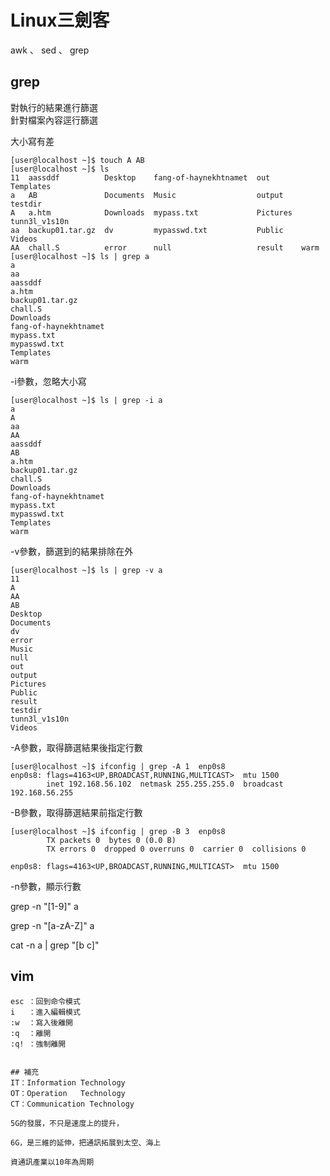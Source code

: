 # Linux三劍客
awk 、 sed 、 grep 

## grep
對執行的結果進行篩選   
針對檔案內容逕行篩選   

大小寫有差  
```
[user@localhost ~]$ touch A AB
[user@localhost ~]$ ls
11  aassddf          Desktop    fang-of-haynekhtnamet  out       Templates
a   AB               Documents  Music                  output    testdir
A   a.htm            Downloads  mypass.txt             Pictures  tunn3l_v1s10n
aa  backup01.tar.gz  dv         mypasswd.txt           Public    Videos
AA  chall.S          error      null                   result    warm
[user@localhost ~]$ ls | grep a
a
aa
aassddf
a.htm
backup01.tar.gz
chall.S
Downloads
fang-of-haynekhtnamet
mypass.txt
mypasswd.txt
Templates
warm
```

-i參數，忽略大小寫  
```
[user@localhost ~]$ ls | grep -i a
a
A
aa
AA
aassddf
AB
a.htm
backup01.tar.gz
chall.S
Downloads
fang-of-haynekhtnamet
mypass.txt
mypasswd.txt
Templates
warm
```

-v參數，篩選到的結果排除在外  
```
[user@localhost ~]$ ls | grep -v a
11
A
AA
AB
Desktop
Documents
dv
error
Music
null
out
output
Pictures
Public
result
testdir
tunn3l_v1s10n
Videos
```

-A參數，取得篩選結果後指定行數  
```
[user@localhost ~]$ ifconfig | grep -A 1  enp0s8
enp0s8: flags=4163<UP,BROADCAST,RUNNING,MULTICAST>  mtu 1500
        inet 192.168.56.102  netmask 255.255.255.0  broadcast 192.168.56.255
```
-B參數，取得篩選結果前指定行數  
```
[user@localhost ~]$ ifconfig | grep -B 3  enp0s8
        TX packets 0  bytes 0 (0.0 B)
        TX errors 0  dropped 0 overruns 0  carrier 0  collisions 0

enp0s8: flags=4163<UP,BROADCAST,RUNNING,MULTICAST>  mtu 1500
```
-n參數，顯示行數  

grep -n "[1-9]" a  

grep -n "[a-zA-Z]" a  

cat -n a | grep "[b c]"  

## vim
 
```
esc ：回到命令模式  
i   ：進入編輯模式  
:w  ：寫入後離開  
:q  ：離開  
:q! ：強制離開  


## 補充
IT：Information Technology  
OT：Operation   Technology  
CT：Communication Technology  

5G的發展，不只是速度上的提升，  

6G，是三維的延伸，把通訊拓展到太空、海上  

資通訊產業以10年為周期  